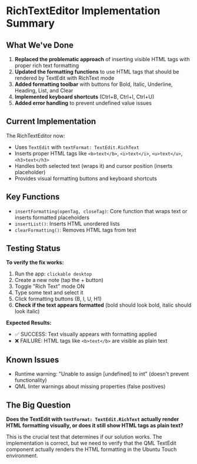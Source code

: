 # RichTextEditor Implementation Summary

## What We've Done

1. **Replaced the problematic approach** of inserting visible HTML tags with proper rich text formatting
2. **Updated the formatting functions** to use HTML tags that should be rendered by TextEdit with RichText mode
3. **Added formatting toolbar** with buttons for Bold, Italic, Underline, Heading, List, and Clear
4. **Implemented keyboard shortcuts** (Ctrl+B, Ctrl+I, Ctrl+U)
5. **Added error handling** to prevent undefined value issues

## Current Implementation

The RichTextEditor now:
- Uses `TextEdit` with `textFormat: TextEdit.RichText`
- Inserts proper HTML tags like `<b>text</b>`, `<i>text</i>`, `<u>text</u>`, `<h3>text</h3>`
- Handles both selected text (wraps it) and cursor position (inserts placeholder)
- Provides visual formatting buttons and keyboard shortcuts

## Key Functions

- `insertFormatting(openTag, closeTag)`: Core function that wraps text or inserts formatted placeholders
- `insertList()`: Inserts HTML unordered lists
- `clearFormatting()`: Removes HTML tags from text

## Testing Status

**To verify the fix works:**

1. Run the app: `clickable desktop`
2. Create a new note (tap the + button)
3. Toggle "Rich Text" mode ON
4. Type some text and select it
5. Click formatting buttons (B, I, U, H1)
6. **Check if the text appears formatted** (bold should look bold, italic should look italic)

**Expected Results:**
- ✅ SUCCESS: Text visually appears with formatting applied
- ❌ FAILURE: HTML tags like `<b>text</b>` are visible as plain text

## Known Issues

- Runtime warning: "Unable to assign [undefined] to int" (doesn't prevent functionality)
- QML linter warnings about missing properties (false positives)

## The Big Question

**Does the TextEdit with `textFormat: TextEdit.RichText` actually render HTML formatting visually, or does it still show HTML tags as plain text?**

This is the crucial test that determines if our solution works. The implementation is correct, but we need to verify that the QML TextEdit component actually renders the HTML formatting in the Ubuntu Touch environment.
